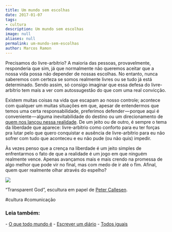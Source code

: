 ```yaml
---
title: Um mundo sem escolhas
date: 2017-01-07
tags:
- cultura
description: Um mundo sem escolhas
image: null
aliases: null
permalink: um-mundo-sem-escolhas
author: Marcos Ramon
---
```

Precisamos do livre-arbítrio? A maioria das pessoas, provavelmente, responderia que sim, já que normalmente não queremos aceitar que a nossa vida possa não depender de nossas escolhas. No entanto, nunca saberemos com certeza se somos realmente livres ou se tudo já está determinado. Sendo assim, só consigo imaginar que essa defesa do livre-arbítrio tem mais a ver com autossugestão do que com uma real convicção.

Existem muitas coisas na vida que escapam ao nosso controle; acontece com qualquer um muitas situações em que, apesar de entendermos que temos uma certa responsabilidade, preferimos defender — porque aqui é conveniente — alguma inevitabilidade do destino ou um direcionamento de [quem nos lançou nessa realidade](http://www.marcosramon.net/ficcoes/53-simulacao). De um jeito ou de outro, é sempre o tema da liberdade que aparece: livre-arbítrio como conforto para eu ter forças pra lutar pelo que quero conquistar e ausência de livre-arbítrio para eu não sofrer com tudo que aconteceu e eu não pude (ou não quis) impedir.

Às vezes penso que a crença na liberdade é um jeito simples de enfrentarmos o fato de que a realidade é um jogo em que ninguém realmente vence. Apenas avançamos mais e mais crendo na promessa de algo melhor que pode vir no final, mas com medo de ir até o fim. Afinal, quem quer realmente olhar através do espelho?

<img src="/assets/img/um-mundo-sem escolhas-medium.jpeg">

“Transparent God”, escultura em papel de [Peter Callesen](http://www.petercallesen.com/paper/large-scale-papercuts/).


#cultura #comunicação

<h3>Leia também:</h3>
- <a href="/o-que-todo-mundo-e">O que todo mundo é</a>
- <a href="/escrever-um-diario">Escrever um diário</a>
- <a href="/todos-iguais">Todos iguais</a>
